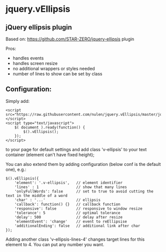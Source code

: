 jquery.vEllipsis
================
jQuery ellipsis plugin
----------------------
Based on: https://github.com/STAR-ZERO/jquery-ellipsis plugin

Pros:
- handles events
- handles screen resize
- no additional wrappers or styles needed
- number of lines to show can be set by class

Configuration:
--------------
Simply add:

	<script src="https://raw.githubusercontent.com/nulen/jquery.vEllipsis/master/jquery.vEllipsis.js"></script>
	<script type="text/javascript">
		$( document ).ready(function() {
			$().vEllipsis();
		});
	</script>
	
to your page for default settings and add class 'v-ellipsis' to your text container (element can't have fixed height);

You can also extend them by adding configuration (below conf is the default one), e.g.:

	$().vEllipsis({
		'element': '.v-ellipsis',	// element identifier
		'lines' : 1					// show that many lines
		'onlyFullWords': false		// set to true to avoid cutting the text in the middle of a word
		'char' : '...'				// ellipsis
		'callback': function() {}	// callback function
		'responsive': false			// responsive to window resize
		'tolerance': 5				// optimal tolerance
		'delay': 500				// delay after resize
		'elementEvent': 'change'	// event to reEllipsise
		'additionalEnding': false	// additional link after char
	});

Adding another class 'v-ellipsis-lines-4' changes target lines for this element to 4. You can put any number you want.
